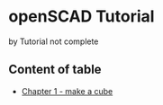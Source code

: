 # openSCAD Tutorial

by Tutorial not complete

## Content of table
- [Chapter 1 - make a cube](./openscad_tutorial_chapter_1/chapter_1.md)